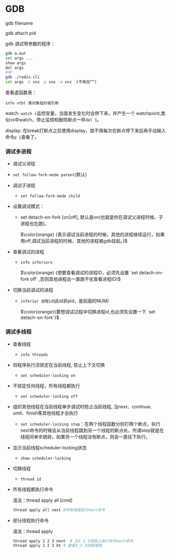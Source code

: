 # GDB

gdb filename

gdb attach pid

gdb 调试带参数的程序：

```bash
gdb a.out
set args ...
show args
del args
#例：
gdb ./redis-cli
set args -h xxx -p xxx -a xxx  (不用加“”)
```



查看虚函数表：

```
info vtbl 类对象指针或引用
```

watch: `watch i`监控变量，当值发生变化时会停下来，并产生一个 watchpoint,类似vs中watch，停止监控和删除断点一样`del 1`。

display: 在break打断点之后使用display，就不用每次在断点停下来后再手动输入命令`p i`查看了。





### 调试多进程

- 调试父进程
  
- `set follow-fork-mode parent`(默认)
  
- 调试子进程

  - `set follow-fork-mode child`

- 设置调试模式：

  - set detach-on-fork [on|off], 默认是on(也就是你在调试父进程时候，子进程也在跑)。

    $\color{orange} {表示调试当前进程的时候，其他的进程继续运行，如果用off,调试当前进程的时候，其他的进程被gdb挂起。}$			

- 查看调试的进程

  - `info inferiors`

    $\color{orange} {想要查看调试的进程ID，必须先设置 `set detach-on-fork off` ,否则其他进程会一直跑干扰查看进程ID}$

- 切换当前调试的进程

  - `inferior 进程id`(此id非pid，是前面的NUM)

    $\color{orange}{要想调试过程中切换进程id,也必须先设置一下 `set detach-on-fork`}$

### 调试多线程
  - 查看线程
    - `info threads`
    
  - 将程序执行流锁定在当前线程, 禁止上下文切换
    - `set scheduler-locking on`
    
  - 不锁定任何线程，所有线程都执行
    - `set scheduler-locking off`
    
  - 组织其他线程在当前线程单步调试时抢占当前线程, 当next、continue、until、finish等其他线程才会执行
    - `set scheduler-locking step`：在两个线程函数分别打两个断点，执行next命令的时候会从当前线程跳到另一个线程的断点处，所谓step就是在线程间单步跳转，如果另一个线程没有断点，则会一直往下执行。
    
  - 显示当前线程scheduler-locking状态
    - `show scheduler-locking`
    
  - 切换线程
    - `thread id` 
    
  - 所有线程都执行命令
    
    语法：thread apply all [cmd]
    
    ```bash
    thread apply all next #所有线程执行next命令
    ```
    
  - 部分线程执行命令

    语法：thread apply <thread-id> <command>

    ```bash
    thread apply 1 2 3 next  # 在1 2 3线程上执行命令next命令
    thread apply 1 2 3 bt # 查看1 2 3线程堆栈
    ```